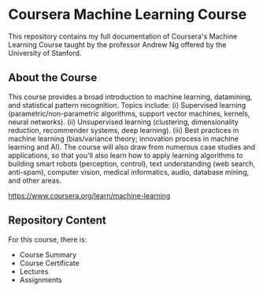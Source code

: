 # Coursera Machine Learning Course
<p> This repository contains my full documentation of Coursera's Machine Learning Course taught by the professor Andrew Ng offered by the University of Stanford. </p>

<h2> About the Course </h2>
<p> This course provides a broad introduction to machine learning, datamining, and statistical pattern recognition. Topics include: (i) Supervised learning (parametric/non-parametric algorithms, support vector machines, kernels, neural networks). (ii) Unsupervised learning (clustering, dimensionality reduction, recommender systems, deep learning). (iii) Best practices in machine learning (bias/variance theory; innovation process in machine learning and AI). The course will also draw from numerous case studies and applications, so that you'll also learn how to apply learning algorithms to building smart robots (perception, control), text understanding (web search, anti-spam), computer vision, medical informatics, audio, database mining, and other areas.</p>

https://www.coursera.org/learn/machine-learning

<h2> Repository Content </h2>
<p> For this course, there is:</p>
<ul>
<li>  Course Summary </li>
<li>  Course Certificate </li>
<li>  Lectures </li>
<li>  Assignments </li>
</ul>
